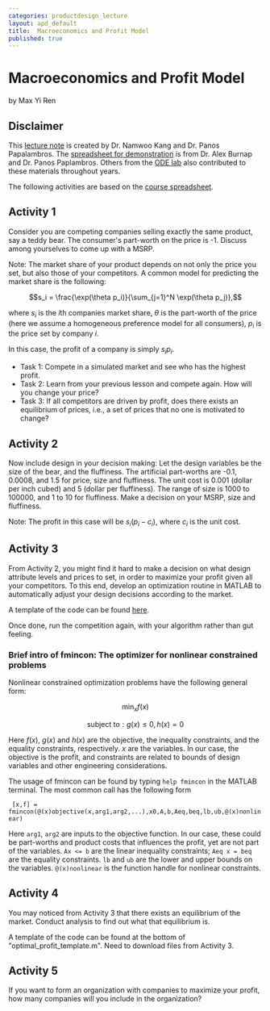```yaml
---
categories: productdesign_lecture
layout: apd_default
title:  Macroeconomics and Profit Model
published: true
---
```

<style TYPE="text/css">
code.has-jax {font: inherit; font-size: 100%; background: inherit; border: inherit;}
</style>
<script type="text/x-mathjax-config">
MathJax.Hub.Config({
    tex2jax: {
        inlineMath: [['$','$'], ['\\(','\\)']],
        skipTags: ['script', 'noscript', 'style', 'textarea', 'pre'] // removed 'code' entry
    }
});
MathJax.Hub.Queue(function() {
    var all = MathJax.Hub.getAllJax(), i;
    for(i = 0; i < all.length; i += 1) {
        all[i].SourceElement().parentNode.className += ' has-jax';
    }
});
</script>
<script type="text/javascript" src="http://cdn.mathjax.org/mathjax/latest/MathJax.js?config=TeX-AMS-MML_HTMLorMML"></script>


# Macroeconomics and Profit Model
by Max Yi Ren

## Disclaimer
This [lecture note][1] is created by Dr. Namwoo Kang and Dr. Panos Papalambros. 
The [spreadsheet for demonstration][2] is from Dr. Alex Burnap and Dr. Panos Paplambros. 
Others from the [ODE lab][3] also contributed to these materials throughout years. 

The following activities are based on the [course spreadsheet][4].

## Activity 1
Consider you are competing companies selling 
exactly the same product, say a teddy bear. The consumer's part-worth on the price is -1. Discuss
among yourselves to come up with a MSRP. 

Note: The market share of your product depends on not only the price you set, but also those of your 
competitors. A common model for predicting the market share is the following:

$$s_i = \frac{\exp(\theta p_i)}{\sum_{j=1}^N \exp(\theta p_j)},$$

where $s_i$ is the $i$th companies market share, $\theta$ is the part-worth of the price 
(here we assume a homogeneous preference model for all consumers), $p_i$ is the price set by
company $i$. 

In this case, the profit of a company is simply $s_ip_i$.

* Task 1: Compete in a simulated market and see who has the highest profit. 
* Task 2: Learn from your previous lesson and compete again. How will you change your price?
* Task 3: If all competitors are driven by profit, does there exists an equilibrium of prices, 
i.e., a set of prices that no one is motivated to change?

## Activity 2
Now include design in your decision making: Let the design variables be the size of the bear, and
the fluffiness. The artificial part-worths are -0.1, 0.0008, and 1.5 for price, size and fluffiness.
The unit cost is 0.001 (dollar per inch cubed) and 5 (dollar per fluffiness). The range of size is 
1000 to 100000, and 1 to 10 for fluffiness. Make a decision on your MSRP, size and fluffiness. 

Note: The profit in this case will be $s_i(p_i-c_i)$, where $c_i$ is the unit cost.

## Activity 3
From Activity 2, you might find it hard to make a decision on what design attribute levels
and prices to set, in order to maximize your profit given all your competitors. 
To this end, develop an optimization routine in MATLAB to automatically adjust your
design decisions according to the market. 

A template of the code can be found [here][5].

Once done, run the competition again, with your algorithm rather than gut feeling.

### Brief intro of fmincon: The optimizer for nonlinear constrained problems
Nonlinear constrained optimization problems have the following general form:

$$\min_x f(x)$$

$$\text{subject to}: g(x)\leq 0, h(x)=0$$ 

Here $f(x)$, $g(x)$ and $h(x)$ are the objective, the inequality constraints, and the
equality constraints, respectively. $x$ are the variables. In our case, the objective
is the profit, and constraints are related to bounds of design variables and other 
engineering considerations.

The usage of fmincon can be found by typing ```help fmincon``` in the MATLAB terminal. 
The most common call has the following form

``` [x,f] = fmincon(@(x)objective(x,arg1,arg2,...),x0,A,b,Aeq,beq,lb,ub,@(x)nonlinear)```

Here ```arg1```, ```arg2``` are inputs to the objective function. In our case, these
could be part-worths and product costs that influences the profit, yet are not part of 
the variables. ```Ax <= b``` are the linear inequality constraints; ```Aeq x = beq``` are the 
equality constraints.  ```lb``` and ```ub``` are the lower and upper bounds on the variables.
```@(x)nonlinear``` is the function handle for nonlinear constraints.

## Activity 4
You may noticed from Activity 3 that there exists an equilibrium of the market. Conduct
analysis to find out what that equilibrium is. 

A template of the code can be found at the bottom of "optimal_profit_template.m". Need to 
download files from Activity 3.

## Activity 5
If you want to form an organization with companies to maximize your profit, 
how many companies will you include in the organization?

[1]: /_teaching/productdesign/ProfitModel.pptx
[2]: /_teaching/productdesign/BeamProfitMaximizationExample.xlsx
[3]: http://ode.engin.umich.edu
[4]: https://docs.google.com/spreadsheets/d/1sCL38r9I73seXU7IXAj6VPdroeFTddfsGBVgFXyvBMA/edit#gid=5391810
[5]: /_teaching/productdesign/optimal_profit_template.zip